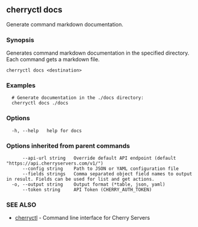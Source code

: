 ## cherryctl docs

Generate command markdown documentation.

### Synopsis

Generates command markdown documentation in the specified directory. Each command gets a markdown file.

```
cherryctl docs <destination>
```

### Examples

```
  # Generate documentation in the ./docs directory:
  cherryctl docs ./docs
```

### Options

```
  -h, --help   help for docs
```

### Options inherited from parent commands

```
      --api-url string   Override default API endpoint (default "https://api.cherryservers.com/v1/")
      --config string    Path to JSON or YAML configuration file
      --fields strings   Comma separated object field names to output in result. Fields can be used for list and get actions.
  -o, --output string    Output format (*table, json, yaml)
      --token string     API Token (CHERRY_AUTH_TOKEN)
```

### SEE ALSO

* [cherryctl](cherryctl.md)	 - Command line interface for Cherry Servers

